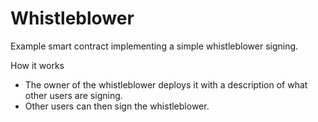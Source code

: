 # Whistleblower

Example smart contract implementing a simple whistleblower signing. 

How it works
* The owner of the whistleblower deploys it with a description of what other users are signing.
* Other users can then sign the whistleblower.
